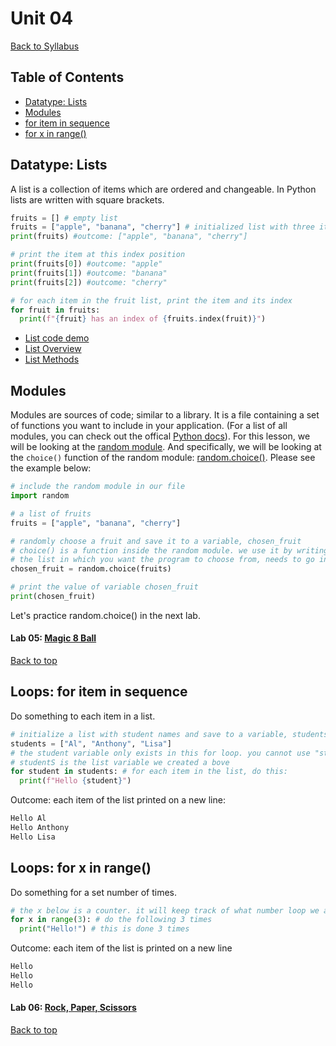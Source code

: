 # <a id="top"></a>Unit 04

[Back to Syllabus](../README.md)

## Table of Contents

- [Datatype: Lists](#lists)
- [Modules](#modules)
- [for item in sequence](#each)
- [for x in range()](#range)

## <a id="lists"></a>Datatype: Lists

A list is a collection of items which are ordered and changeable. In Python lists are written with square brackets.

```python
fruits = [] # empty list
fruits = ["apple", "banana", "cherry"] # initialized list with three items
print(fruits) #outcome: ["apple", "banana", "cherry"]

# print the item at this index position
print(fruits[0]) #outcome: "apple"
print(fruits[1]) #outcome: "banana"
print(fruits[2]) #outcome: "cherry"

# for each item in the fruit list, print the item and its index
for fruit in fruits:
  print(f"{fruit} has an index of {fruits.index(fruit)}")
```

- [List code demo](https://repl.it/@pdxadmin/lists)
- [List Overview](https://www.w3schools.com/python/python_lists.asp)
- [List Methods](https://www.w3schools.com/python/python_ref_list.asp)

## <a id="modules"></a>Modules

Modules are sources of code; similar to a library. It is a file containing a set of functions you want to include in your application. (For a list of all modules, you can check out the offical [Python docs](https://docs.python.org/3/py-modindex.html)). For this lesson, we will be looking at the [random module](https://pynative.com/python-random-module/). And specifically, we will be looking at the `choice()` function of the random module: [random.choice()](https://www.w3schools.com/python/ref_random_choice.asp). Please see the example below:

```python
# include the random module in our file
import random

# a list of fruits
fruits = ["apple", "banana", "cherry"]

# randomly choose a fruit and save it to a variable, chosen_fruit
# choice() is a function inside the random module. we use it by writing random.choice()
# the list in which you want the program to choose from, needs to go inside the parenthesis of choice()
chosen_fruit = random.choice(fruits)

# print the value of variable chosen_fruit
print(chosen_fruit)
```

Let's practice random.choice() in the next lab.

#### Lab 05: [Magic 8 Ball](/labs/magic-8-ball.md)

[Back to top](#top)

## <a id="each"></a>Loops: for item in sequence

Do something to each item in a list.

```python
# initialize a list with student names and save to a variable, students
students = ["Al", "Anthony", "Lisa"]
# the student variable only exists in this for loop. you cannot use "student" anywhere else
# studentS is the list variable we created a bove
for student in students: # for each item in the list, do this:
  print(f"Hello {student}")
```

Outcome: each item of the list printed on a new line:

```bash
Hello Al
Hello Anthony
Hello Lisa
```

## <a id="range"></a>Loops: for x in range()

Do something for a set number of times.

```python
# the x below is a counter. it will keep track of what number loop we are on
for x in range(3): # do the following 3 times
  print("Hello!") # this is done 3 times
```

Outcome: each item of the list is printed on a new line

```bash
Hello
Hello
Hello
```

#### Lab 06: [Rock, Paper, Scissors](/labs/rps.md)

[Back to top](#top)
